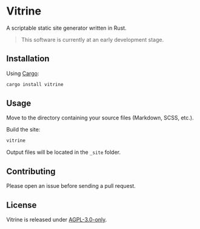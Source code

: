 # Vitrine

A scriptable static site generator written in Rust.

> This software is currently at an early development stage.

## Installation

Using [Cargo](https://doc.rust-lang.org/cargo/):

```bash
cargo install vitrine
```

## Usage

Move to the directory containing your source files (Markdown, SCSS, etc.).

Build the site:

```bash
vitrine
```

Output files will be located in the `_site` folder.

## Contributing

Please open an issue before sending a pull request.

## License

Vitrine is released under [AGPL-3.0-only](https://www.gnu.org/licenses/agpl-3.0.html).
